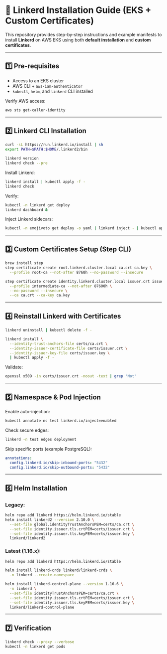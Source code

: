# 🚀 Linkerd Installation Guide (EKS + Custom Certificates)

This repository provides step-by-step instructions and example manifests
to install **Linkerd** on AWS EKS using both **default installation** and **custom certificates**.

---

## 1️⃣ Pre-requisites

- Access to an EKS cluster
- AWS CLI + `aws-iam-authenticator`
- `kubectl`, `helm`, and `linkerd` CLI installed

Verify AWS access:

```bash
aws sts get-caller-identity
```

---

## 2️⃣ Linkerd CLI Installation

```bash
curl -sL https://run.linkerd.io/install | sh
export PATH=$PATH:$HOME/.linkerd2/bin

linkerd version
linkerd check --pre
```

Install Linkerd:

```bash
linkerd install | kubectl apply -f -
linkerd check
```

Verify:

```bash
kubectl -n linkerd get deploy
linkerd dashboard &
```

Inject Linkerd sidecars:

```bash
kubectl -n emojivoto get deploy -o yaml | linkerd inject - | kubectl apply -f -
```

---

## 3️⃣ Custom Certificates Setup (Step CLI)

```bash
brew install step
step certificate create root.linkerd.cluster.local ca.crt ca.key \
  --profile root-ca --not-after 8760h --no-password --insecure

step certificate create identity.linkerd.cluster.local issuer.crt issuer.key \
  --profile intermediate-ca --not-after 87600h \
  --no-password --insecure \
  --ca ca.crt --ca-key ca.key
```

---

## 4️⃣ Reinstall Linkerd with Certificates

```bash
linkerd uninstall | kubectl delete -f -

linkerd install \
  --identity-trust-anchors-file certs/ca.crt \
  --identity-issuer-certificate-file certs/issuer.crt \
  --identity-issuer-key-file certs/issuer.key \
  | kubectl apply -f -
```

Validate:

```bash
openssl x509 -in certs/issuer.crt -noout -text | grep 'Not'
```

---

## 5️⃣ Namespace & Pod Injection

Enable auto-injection:

```bash
kubectl annotate ns test linkerd.io/inject=enabled
```

Check secure edges:

```bash
linkerd -n test edges deployment
```

Skip specific ports (example PostgreSQL):

```yaml
annotations:
  config.linkerd.io/skip-inbound-ports: "5432"
  config.linkerd.io/skip-outbound-ports: "5432"
```

---

## 6️⃣ Helm Installation

### Legacy:

```bash
helm repo add linkerd https://helm.linkerd.io/stable
helm install linkerd2 --version 2.10.0 \
  --set-file global.identityTrustAnchorsPEM=certs/ca.crt \
  --set-file identity.issuer.tls.crtPEM=certs/issuer.crt \
  --set-file identity.issuer.tls.keyPEM=certs/issuer.key \
  linkerd/linkerd2
```

### Latest (1.16.x):

```bash
helm repo add linkerd https://helm.linkerd.io/stable

helm install linkerd-crds linkerd/linkerd-crds \
  -n linkerd --create-namespace

helm install linkerd-control-plane --version 1.16.6 \
  -n linkerd \
  --set-file identityTrustAnchorsPEM=certs/ca.crt \
  --set-file identity.issuer.tls.crtPEM=certs/issuer.crt \
  --set-file identity.issuer.tls.keyPEM=certs/issuer.key \
  linkerd/linkerd-control-plane
```

---

## 7️⃣ Verification

```bash
linkerd check --proxy --verbose
kubectl -n linkerd get pods
```
